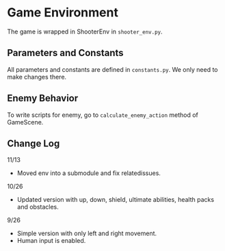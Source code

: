 # Game Environment

The game is wrapped in ShooterEnv in `shooter_env.py`.

## Parameters and Constants

All parameters and constants are defined in `constants.py`. We only need to make changes there.

## Enemy Behavior

To write scripts for enemy, go to `calculate_enemy_action` method of GameScene.


## Change Log

11/13
- Moved env into a submodule and fix relatedissues.

10/26
- Updated version with up, down, shield, ultimate abilities, health packs and obstacles.

9/26
- Simple version with only left and right movement.
- Human input is enabled.
